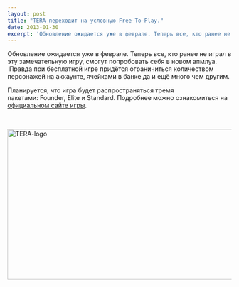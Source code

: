 ```yaml
---
layout: post
title: "TERA переходит на условную Free-To-Play."
date: 2013-01-30
excerpt: 'Обновление ожидается уже в феврале. Теперь все, кто ранее не играл в эту замечательную игру, смогут попробовать себя в новом апмлуа.  Правда при бесплатной игре придётся ограничиться...'
---
```


Обновление ожидается уже в феврале. Теперь все, кто ранее не играл в эту замечательную игру, смогут попробовать себя в новом апмлуа.  Правда при бесплатной игре придётся ограничиться количеством персонажей на аккаунте, ячейками в банке да и ещё много чем другим.

Планируется, что игра будет распространяться тремя пакетами: Founder, Elite и Standard. Подробнее можно ознакомиться на <a href="http://tera-europe.com/en/home.html">официальном сайте игры</a>.

&nbsp;

<a href="http://gamersoul.ru/tera-%d0%bf%d0%b5%d1%80%d0%b5%d1%85%d0%be%d0%b4%d0%b8%d1%82-%d0%bd%d0%b0-%d1%83%d1%81%d0%bb%d0%be%d0%b2%d0%bd%d1%83%d1%8e-free-to-play/tera-logo/" rel="attachment wp-att-1030"><img class="wp-image-1030 aligncenter" alt="TERA-logo" src="http://gamersoul.ru/wp-content/uploads/2013/01/TERA-logo-1024x565.jpg" width="614" height="339" /></a>